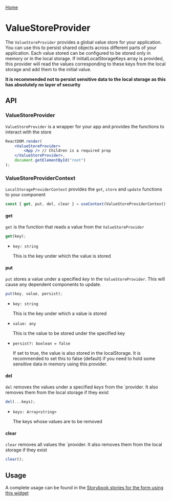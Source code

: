 [Home](../README.md)

# ValueStoreProvider

The `ValueStoreProvider` provides a global value store for your application. You can use this to
persist shared objects across different parts of your application. Each value stored can be
configured to be stored only in memory or in the local storage. If initialLocalStorageKeys array is
provided, this provider will read the values corresponding to these keys from the local storage and
add them to the initial value.

**It is recommended not to persist sensitive data to the local storage as this has absolutely no
layer of security**

## API

### ValueStoreProvider

`ValueStoreProvider` is a wrapper for your app and provides the functions to interact with the store

```jsx
ReactDOM.render(
    <ValueStoreProvider>
        <App /> // Children is a required prop
    </ValueStoreProvider>,
    document.getElementById("root")
);
```

### ValueStoreProviderContext

`LocalStorageProviderContext` provides the `get`, `store` and `update` functions to your component

```jsx
const { get, put, del, clear } = useContext(ValueStoreProviderContext);
```

#### get

`get` is the function that reads a value from the `ValueStoreProvider`

```jsx
get(key);
```

-   `key: string`

    This is the key under which the value is stored

#### put

`put` stores a value under a specified _key_ in the `ValueStoreProvider`. This will cause any
dependent components to update.

```jsx
put(key, value, persist);
```

-   `key: string`

    This is the key under which a value is stored

-   `value: any`

    This is the value to be stored under the specified key

-   `persist?: boolean = false`

    If set to true, the value is also stored in the localStorage. It is recommended to set this to
    false (default) if you need to hold some sensitive data in memory using this provider.

#### del

`del` removes the values under a specified _keys_ from the `provider. It also removes them from the
local storage if they exist

```jsx
del(...keys);
```

-   `keys: Array<string>`

    The keys whose values are to be removed

#### clear

`clear` removes all values the `provider. It also removes them from the local storage if they exist

```jsx
clear();
```

## Usage

A complete usage can be found in the [Storybook stories for the form using this widget](../src/provider/value-store-provider/index.stories.tsx)
